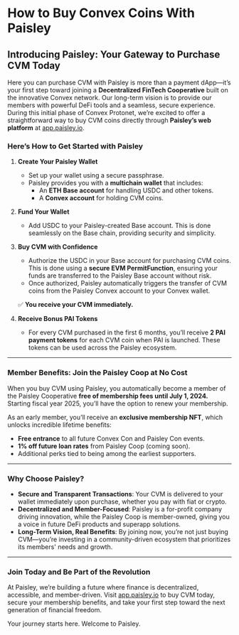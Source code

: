 # How to Buy Convex Coins With Paisley

## Introducing Paisley: Your Gateway to Purchase CVM Today 

Here you can purchase CVM with Paisley is more than a payment dApp—it’s your first step toward joining a **Decentralized FinTech Cooperative** built on the innovative Convex network. Our long-term vision is to provide our members with powerful DeFi tools and a seamless, secure experience. During this initial phase of Convex Protonet, we’re excited to offer a straightforward way to buy CVM coins directly through **Paisley’s web platform** at [app.paisley.io](http://app.paisley.io).

### Here’s How to Get Started with Paisley

1. **Create Your Paisley Wallet**
   - Set up your wallet using a secure passphrase.
   - Paisley provides you with a **multichain wallet** that includes:
     - An **ETH Base account** for handling USDC and other tokens.
     - A **Convex account** for holding CVM coins.

2. **Fund Your Wallet**
   - Add USDC to your Paisley-created Base account. This is done seamlessly on the Base chain, providing security and simplicity.

3. **Buy CVM with Confidence**
   - Authorize the USDC in your Base account for purchasing CVM coins. This is done using a **secure EVM PermitFunction**, ensuring your funds are transferred to the Paisley Base account without risk.
   - Once authorized, Paisley automatically triggers the transfer of CVM coins from the Paisley Convex account to your Convex wallet.

   ✅ **You receive your CVM immediately.**  

4. **Receive Bonus PAI Tokens**
   - For every CVM purchased in the first 6 months, you’ll receive **2 PAI payment tokens** for each CVM coin when PAI is launched. These tokens can be used across the Paisley ecosystem.

---

### Member Benefits: Join the Paisley Coop at No Cost

When you buy CVM using Paisley, you automatically become a member of the Paisley Cooperative **free of membership fees until July 1, 2024.** Starting fiscal year 2025, you’ll have the option to renew your membership.

As an early member, you’ll receive an **exclusive membership NFT**, which unlocks incredible lifetime benefits:

- **Free entrance** to all future Convex Con and Paisley Con events.
- **1% off future loan rates** from Paisley Coop (coming soon).
- Additional perks tied to being among the earliest supporters.

---

### Why Choose Paisley?

- **Secure and Transparent Transactions**: Your CVM is delivered to your wallet immediately upon purchase, whether you pay with fiat or crypto.
- **Decentralized and Member-Focused**: Paisley is a for-profit company driving innovation, while the Paisley Coop is member-owned, giving you a voice in future DeFi products and superapp solutions.
- **Long-Term Vision, Real Benefits**: By joining now, you’re not just buying CVM—you’re investing in a community-driven ecosystem that prioritizes its members' needs and growth.

---

### Join Today and Be Part of the Revolution

At Paisley, we’re building a future where finance is decentralized, accessible, and member-driven. Visit [app.paisley.io](http://app.paisley.io) to buy CVM today, secure your membership benefits, and take your first step toward the next generation of financial freedom.

Your journey starts here. Welcome to Paisley.
